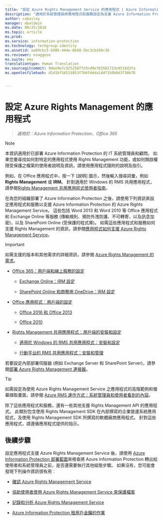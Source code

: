 ```yaml
---
title: "設定 Azure Rights Management Service 的應用程式 | Azure Information Protection"
description: "適用於系統管理員將應用程式和服務設定為支援 Azure Information Protection 之 Azure Rights Management 保護服務的指示。 例如，Word 2013 和 Word 2010 等 Office 應用程式和 Exchange Online 等服務 (傳輸規則、資料外洩防護、不可轉寄，以及訊息加密)，以及 SharePoint Online (受保護的文件庫)。"
author: cabailey
manager: mbaldwin
ms.date: 09/25/2016
ms.topic: article
ms.prod: 
ms.service: information-protection
ms.technology: techgroup-identity
ms.assetid: ea09cbc5-b98b-444e-8b60-5bc3cb199c36
ms.reviewer: esaggese
ms.suite: ems
translationtype: Human Translation
ms.sourcegitcommit: 9dee9e7c925258ffd3cd9e783582733e9518d3fa
ms.openlocfilehash: d141bf56515853f7b6fddda1ddf150b8d3730b78


---
```


# 設定 Azure Rights Management 的應用程式

>*適用於︰Azure Information Protection、Office 365*

> [!NOTE]
> 本資訊適用於已部署 Azure Information Protection 的 IT 系統管理員和顧問。 如果您要尋找如何對特定的應用程式使用 Rights Management 功能，或如何開啟權限受保護之檔案的使用者說明及資訊，請使用應用程式隨附的說明及指引。
>
> 例如，在 Office 應用程式中，按一下 [說明] 圖示，然後輸入搜尋詞彙，例如 **Rights Management** 或 **IRM**。 針對適用於 Windows 的 RMS 共用應用程式，請參閱[Rights Management 共用應用程式使用者指南](../rms-client/sharing-app-user-guide.md)。

在為您的組織部署了 Azure Information Protection 之後，請使用下列資訊來設定應用程式和服務以支援 Azure Information Protection 的 Azure Rights Management Service。 這些包括 Word 2013 和 Word 2010 等 Office 應用程式和 Exchange Online 等服務 (傳輸規則、預防外洩防護、不可轉寄，以及訊息加密)，以及 SharePoint Online (受保護的程式庫)。 如需這些應用程式和服務如何支援 Rights Management 的資訊，請參閱[應用程式如何支援 Azure Rights Management Service](../understand-explore/applications-support.md)。

> [!IMPORTANT]
> 如需支援的版本和其他需求的詳細資訊，請參閱 [Azure Rights Management 的需求](../get-started/requirements-azure-rms.md)。

-   [Office 365：用戶端和線上服務的設定](configure-office365.md)

    -   [Exchange Online：IRM 設定](configure-office365.md#exchange-online-irm-configuration)

    -   [SharePoint Online 和商務用 OneDrive：IRM 設定](configure-office365.md#sharepoint-online-and-onedrive-for-business-irm-configuration)

- [Office 應用程式︰用戶端的設定](configure-office-apps.md)

    -   [Office 2016 和 Office 2013](configure-office-apps.md#office-2016-and-office-2013)

    -   [Office 2010](configure-office-apps.md#office-2010)

-   [Rights Management 共用應用程式：用戶端的安裝和設定](configure-sharing-app.md)

    -   [適用於 Windows 的 RMS 共用應用程式：安裝和設定](configure-sharing-app.md#the-rms-sharing-application-for-windows-installation-and-configuration)

    -   [行動平台的 RMS 共用應用程式：安裝和管理](configure-sharing-app.md#the-rms-sharing-application-for-mobile-platforms-installation-and-management)


若要設定內部部署伺服器 (例如 Exchange Server 和 SharePoint Server)，請參閱[部署 Azure Rights Management 連接器](deploy-rms-connector.md)。

> [!TIP]
> 如需設定為使用 Azure Rights Management Service 之應用程式的高階範例和螢幕擷取畫面，請參閱 [Azure RMS 運作方式：系統管理員和使用者看到的內容](../understand-explore/what-admins-users-see.md)。


除了這些應用程式和服務，還有一些其他支援 Rights Management API 的應用程式。 此類別包含使用 Rights Management SDK 在內部撰寫的企業營運系統應用程式，及使用 Rights Management SDK 所撰寫的軟體廠商應用程式。 針對這些應用程式，請遵循應用程式提供的指示。

## 後續步驟
設定應用程式支援 Azure Rights Management Service 後，請使用 [Azure Information Protection 部署藍圖](../plan-design/deployment-roadmap.md)來檢查將 Azure Information Protection 轉出給使用者和系統管理員之前，是否還需要執行其他組態步驟。 如果沒有，您可能會發現下列操作資訊很有用︰

- [確認 Azure Rights Management Service](verify.md)

- [協助使用者使用 Azure Rights Management Service 來保護檔案](help-users.md)

- [記錄和分析 Azure Rights Management Service](log-analyze-usage.md)

- [Azure Information Protection 租用戶金鑰的作業](operations-tenant-key.md)





<!--HONumber=Sep16_HO5-->


